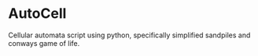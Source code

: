 # AutoCell
Cellular automata script using python, specifically simplified sandpiles and conways game of life.
